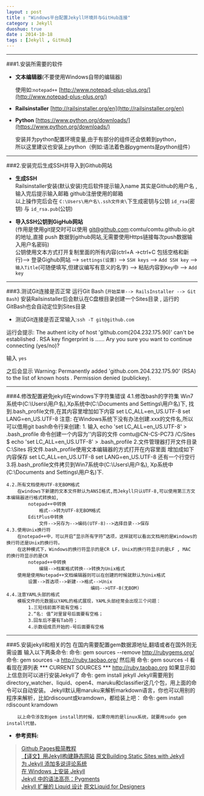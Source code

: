 ```yaml
---
layout : post
title : "Windows平台配置Jekyll环境并与GitHub连接"
category : Jekyll
duoshuo: true
date : 2014-10-18
tags : [Jekyll , GitHub]
---
```


******

###1.安装所需要的软件<br />
* **文本编辑器**(不要使用Windows自带的编辑器) 

	使用如:`notepad++` [http://www.notepad-plus-plus.org/](http://www.notepad-plus-plus.org/)<br />
* **Railsinstaller**    [http://railsinstaller.org/en](http://railsinstaller.org/en)
* **Python** [https://www.python.org/downloads/](https://www.python.org/downloads/)
	
	安装并为python配置环境变量,由于有部分的组件还会依赖到python，  
	所以这里建议也安装上python（例如:语法着色器pygments是python组件）
<!-- more -->

******

###2.安装完后生成SSH并导入到Github网站
* **生成SSH**<br />
	Railsinstaller安装(默认安装)完后软件提示输入name 其实是Github的用户名 , 输入完后提示输入邮箱 github注册使用的邮箱<br />
	以上操作完后会在 `C:\Users\用户名\.ssh文件夹\`下生成密钥与公钥 `id_rsa`(密钥) 与 `id_rsa.pub`(公钥) 

* **导入SSH公钥到GigHub网站** <br />
	(作用是使用git提交时可以使用 git@github.com:comtu/comtu.github.io.git 的地址,直接 push 数据到github网站,无需要使用Https链接每次push数据输入用户名密码)<br />
	公钥使用文本方式打开复制里面的所有内容(ctrl+A ->ctrl+C 包括空格和新行)--> 登录Gighub网站 --> `settings(设置)` --> `SSH keys` --> `Add SSH key` --> `输入Title`(可随便填写,但建议编写有意义的名字) --> 粘贴内容到`Key`中 --> `Add key`

******

###3.测试Git连接是否正常
运行Git Bash (`开始菜单--> RailsInstaller --> Git Bash`) 安装Railsinstaller后会默认在C盘根目录创建一个Sites目录 , 运行的GitBash也会自动定位到Sites目录

* 测试Git连接是否正常输入:`ssh -T git@github.com`

运行会提示:
	The authent icity of host 'github.com(204.232.175.90)' can't be established . 
	RSA key fingerprint is ......
	Ary you sure you want to continue connecting (yes/no)? 

输入 
	`yes`

之后会显示
	Warning: Permanently added 'github.com.204.232.175.90' (RSA) to the list of known hosts . 
	Permission denied (publickey).

******

###4.修改配置避免jekyll在windows下字符集错误
	4.1.修改bash的字符集
		Win7系统中(C:\Users\用户名),Xp系统中(C:\Documents and Settings\用户名)下,
		找到.bash_profile文件,在其内容里增加如下内容
			set LC_ALL=en_US.UTF-8
			set LANG=en_US.UTF-8
		注意:
			在Windows系统下没有办法创建.xxx的文件名,所以可以借用git bash命令行来创建:
			1. 输入 echo 'set LC_ALL=en_US.UTF-8' > .bash_profile 命令创建一个内容为''内容的文件
				comtu@CN-CS-PC73 /C/Sites
				$ echo 'set LC_ALL=en_US.UTF-8' > .bash_profile
			2.文件管理器打开文件目录C:\Sites 将文件.bash_profile使用文本编辑器的方式打开在内容里面
			增加成如下内容保存
				set LC_ALL=en_US.UTF-8
				set LANG=en_US.UTF-8
				还有一个行空行
			3.将.bash_profile文件拷贝到Win7系统中(C:\Users\用户名),
			Xp系统中(C:\Documents and Settings\用户名)下.

	4.2.所有文档使用UTF-8无BOM格式
		在windows下新建的文本文件默认为ANSI格式,而Jekyll只认UTF-8,可以使用第三方文本编辑器进行格式转换如,
			notepad++中转换
				格式-->转为UTF-8无BOM格式
			EditPlus中转换
				文件-->另存为-->编码(UTF-8)-->选择目录-->保存
	4.3.使用Unix换行符
		在notepad++中，可以开启“显示所有字符”选项，这样就可以看出文档用的是Windows的换行符还是Unix的换行符。
		在这种模式下，Windows的换行符显示的是CR LF，Unix的换行符显示的是LF , MAC 的换行符显示的是CR
			notepad++中转换
				编辑-->档案格式转换-->转换为Unix格式
		使用是使用Notepad++文档编辑器则可以在创建的时候就默认为Unix格式
			设置-->首选项-->新建-->格式-->Unix
			                       编码-->UTF-8(无BOM)
	4.4.注意YAML头部的格式
		模板文件的元数据以YAML的格式展现，YAML头部经常会出现三个问题：
			1.三短线前面不能有空格；
			2.“名: 值”对里冒号后面要有空格；
			3.回车后不要有Tab符；
			4.示数组成员开始的-号后面要有空格
	
******

###5.安装jekyll和相关的包
	在国内需要配置gem数据源地址,翻墙或者在国外则无需设置
		输入以下两条命令:
			命令: gem sources --remove http://rubygems.org/
			命令: gem sources -a http://ruby.taobao.org/
		然后用 命令: gem sources -l 看看现在源列表
			*** CURRENT SOURCES ***
			http://ruby.taobao.org
		如果显示如上信息则可以进行安装Jekyll了 
			命令: gem install jekyll
		Jekyll需要用到directory_watcher、liquid、open4、maruku和classifier这几个包，用上面的命令可以自动安装。
		Jekyll默认用maruku来解析markdown语言，你也可以用别的程序来解析，比如rdiscount或kramdown，都给装上吧：
			命令: gem install rdiscount kramdown

		以上命令涉及到gem install的时候，如果你用的是linux系统，就要用sudo gem install代替。


* **参考资料:**

> [Github Pages极简教程](http://yanping.me/cn/blog/2012/03/18/github-pages-step-by-step/)  
> [【译文】用Jekyll构建静态网站](http://yanping.me/cn/blog/2011/12/15/building-static-sites-with-jekyll/) [原文Building Static Sites with Jekyll](http://code.tutsplus.com/tutorials/building-static-sites-with-jekyll--net-22211)  
> [为 Jekyll 添加多说评论系统](http://havee.me/internet/2013-07/add-duoshuo-commemt-system-into-jekyll.html)  
> [在 Windows 上安装 Jekyll](http://cn.yizeng.me/2013/05/10/setup-jekyll-on-windows/#troubleshooting)  
> [Jekyll 中的语法高亮：Pygments](http://comtu.github.io/blog/2014/10/18/support-pygments-in-Jekyll.html)  
> [Jekyll 扩展的 Liquid 设计](http://havee.me/internet/2013-11/jekyll-liquid-designers.html)  [原文Liquid for Designers](https://github.com/shopify/liquid/wiki/liquid-for-designers)  

